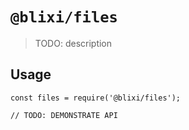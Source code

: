 # `@blixi/files`

> TODO: description

## Usage

```
const files = require('@blixi/files');

// TODO: DEMONSTRATE API
```
